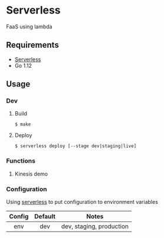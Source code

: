 # Serverless
FaaS using lambda

## Requirements
- [Serverless](https://serverless.com/)
- Go 1.12

## Usage

### Dev
1. Build
    ```
    $ make
    ```
1. Deploy
    ```
    $ serverless deploy [--stage dev|staging|live]
    ```
### Functions
1. Kinesis demo

### Configuration

Using [serverless](./../serverless.yml) to put configuration to environment variables

| Config | Default | Notes |
| :---: | :----: | :----: |
| env | dev | dev, staging, production |
